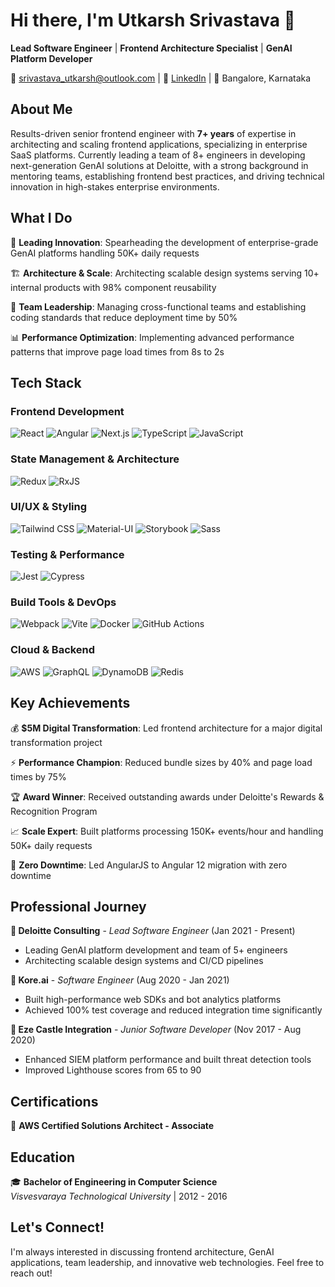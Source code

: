 # Hi there, I'm Utkarsh Srivastava 👋

**Lead Software Engineer** | **Frontend Architecture Specialist** | **GenAI Platform Developer**

📧 srivastava_utkarsh@outlook.com | 💼 [LinkedIn](https://linkedin.com/in/utkarsh-srivastava) | 📍 Bangalore, Karnataka

## About Me

Results-driven senior frontend engineer with **7+ years** of expertise in architecting and scaling frontend applications, specializing in enterprise SaaS platforms. Currently leading a team of 8+ engineers in developing next-generation GenAI solutions at Deloitte, with a strong background in mentoring teams, establishing frontend best practices, and driving technical innovation in high-stakes enterprise environments.

## What I Do

🚀 **Leading Innovation**: Spearheading the development of enterprise-grade GenAI platforms handling 50K+ daily requests

🏗️ **Architecture & Scale**: Architecting scalable design systems serving 10+ internal products with 98% component reusability

👥 **Team Leadership**: Managing cross-functional teams and establishing coding standards that reduce deployment time by 50%

📊 **Performance Optimization**: Implementing advanced performance patterns that improve page load times from 8s to 2s

## Tech Stack

### Frontend Development
![React](https://img.shields.io/badge/-React-61DAFB?style=flat-square&logo=react&logoColor=black)
![Angular](https://img.shields.io/badge/-Angular-DD0031?style=flat-square&logo=angular&logoColor=white)
![Next.js](https://img.shields.io/badge/-Next.js-000000?style=flat-square&logo=next.js&logoColor=white)
![TypeScript](https://img.shields.io/badge/-TypeScript-3178C6?style=flat-square&logo=typescript&logoColor=white)
![JavaScript](https://img.shields.io/badge/-JavaScript-F7DF1E?style=flat-square&logo=javascript&logoColor=black)

### State Management & Architecture
![Redux](https://img.shields.io/badge/-Redux-764ABC?style=flat-square&logo=redux&logoColor=white)
![RxJS](https://img.shields.io/badge/-RxJS-B7178C?style=flat-square&logo=reactivex&logoColor=white)

### UI/UX & Styling
![Tailwind CSS](https://img.shields.io/badge/-Tailwind_CSS-38B2AC?style=flat-square&logo=tailwind-css&logoColor=white)
![Material-UI](https://img.shields.io/badge/-Material_UI-0081CB?style=flat-square&logo=material-ui&logoColor=white)
![Storybook](https://img.shields.io/badge/-Storybook-FF4785?style=flat-square&logo=storybook&logoColor=white)
![Sass](https://img.shields.io/badge/-Sass-CC6699?style=flat-square&logo=sass&logoColor=white)

### Testing & Performance
![Jest](https://img.shields.io/badge/-Jest-C21325?style=flat-square&logo=jest&logoColor=white)
![Cypress](https://img.shields.io/badge/-Cypress-17202C?style=flat-square&logo=cypress&logoColor=white)

### Build Tools & DevOps
![Webpack](https://img.shields.io/badge/-Webpack-8DD6F9?style=flat-square&logo=webpack&logoColor=black)
![Vite](https://img.shields.io/badge/-Vite-646CFF?style=flat-square&logo=vite&logoColor=white)
![Docker](https://img.shields.io/badge/-Docker-2496ED?style=flat-square&logo=docker&logoColor=white)
![GitHub Actions](https://img.shields.io/badge/-GitHub_Actions-2088FF?style=flat-square&logo=github-actions&logoColor=white)

### Cloud & Backend
![AWS](https://img.shields.io/badge/-AWS-232F3E?style=flat-square&logo=amazon-aws&logoColor=white)
![GraphQL](https://img.shields.io/badge/-GraphQL-E10098?style=flat-square&logo=graphql&logoColor=white)
![DynamoDB](https://img.shields.io/badge/-DynamoDB-4053D6?style=flat-square&logo=amazon-dynamodb&logoColor=white)
![Redis](https://img.shields.io/badge/-Redis-DC382D?style=flat-square&logo=redis&logoColor=white)

## Key Achievements

💰 **$5M Digital Transformation**: Led frontend architecture for a major digital transformation project

⚡ **Performance Champion**: Reduced bundle sizes by 40% and page load times by 75%

🏆 **Award Winner**: Received outstanding awards under Deloitte's Rewards & Recognition Program

📈 **Scale Expert**: Built platforms processing 150K+ events/hour and handling 50K+ daily requests

🎯 **Zero Downtime**: Led AngularJS to Angular 12 migration with zero downtime

## Professional Journey

**🔹 Deloitte Consulting** - *Lead Software Engineer* (Jan 2021 - Present)
- Leading GenAI platform development and team of 5+ engineers
- Architecting scalable design systems and CI/CD pipelines

**🔹 Kore.ai** - *Software Engineer* (Aug 2020 - Jan 2021)
- Built high-performance web SDKs and bot analytics platforms
- Achieved 100% test coverage and reduced integration time significantly

**🔹 Eze Castle Integration** - *Junior Software Developer* (Nov 2017 - Aug 2020)
- Enhanced SIEM platform performance and built threat detection tools
- Improved Lighthouse scores from 65 to 90

## Certifications

🏅 **AWS Certified Solutions Architect - Associate**

## Education

🎓 **Bachelor of Engineering in Computer Science**  
*Visvesvaraya Technological University* | 2012 - 2016

## Let's Connect!

I'm always interested in discussing frontend architecture, GenAI applications, team leadership, and innovative web technologies. Feel free to reach out!

<!-- ⭐️ *From [utksrivastva](https://github.com/utksrivastva)* -->
